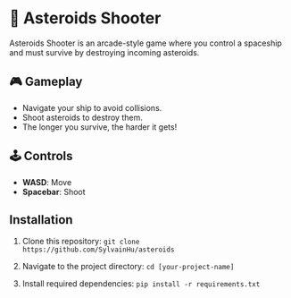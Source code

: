 # 🚀 Asteroids Shooter

Asteroids Shooter is an arcade-style game where you control a spaceship and must survive by destroying incoming asteroids.

## 🎮 Gameplay
- Navigate your ship to avoid collisions.
- Shoot asteroids to destroy them.
- The longer you survive, the harder it gets!

## 🕹️ Controls
- **WASD**: Move  
- **Spacebar**: Shoot  

## Installation

1. Clone this repository:
```git clone https://github.com/SylvainHu/asteroids```

2. Navigate to the project directory:
```cd [your-project-name]```

3. Install required dependencies:
```pip install -r requirements.txt```
